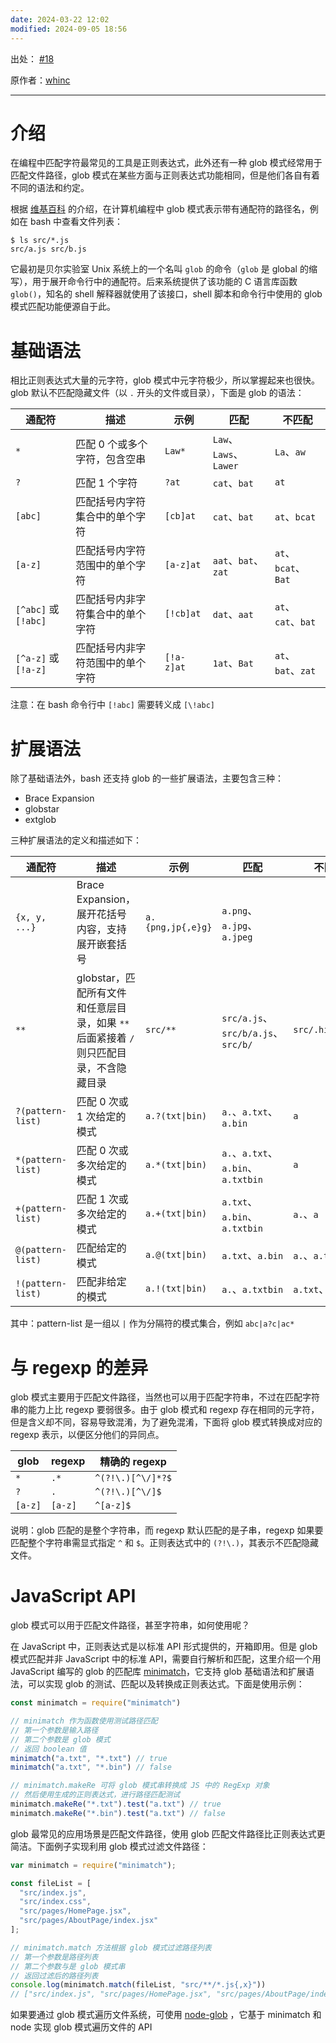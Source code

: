 ```yaml
---
date: 2024-03-22 12:02
modified: 2024-09-05 18:56
---
```


出处： [#18](https://github.com/whinc/whinc.github.io/issues/18)

原作者：[whinc](https://github.com/whinc)

---

# 介绍

在编程中匹配字符最常见的工具是正则表达式，此外还有一种 glob 模式经常用于匹配文件路径，glob 模式在某些方面与正则表达式功能相同，但是他们各自有着不同的语法和约定。

根据 [维基百科](https://en.wikipedia.org/wiki/Glob_(programming)) 的介绍，在计算机编程中 glob 模式表示带有通配符的路径名，例如在 bash 中查看文件列表：

```shell
$ ls src/*.js
src/a.js src/b.js
```

它最初是贝尔实验室 Unix 系统上的一个名叫 `glob` 的命令（`glob` 是 global 的缩写），用于展开命令行中的通配符。后来系统提供了该功能的 C 语言库函数 `glob()`，知名的 shell 解释器就使用了该接口，shell 脚本和命令行中使用的 glob 模式匹配功能便源自于此。

# 基础语法

相比正则表达式大量的元字符，glob 模式中元字符极少，所以掌握起来也很快。glob 默认不匹配隐藏文件（以 `.` 开头的文件或目录），下面是 glob 的语法：

| 通配符                 | 描述               | 示例         | 匹配                   | 不匹配               |
| ------------------- | ---------------- | ---------- | -------------------- | ----------------- |
| `*`                 | 匹配 0 个或多个字符，包含空串 | `Law*`     | `Law`、`Laws`、`Lawer` | `La`、`aw`         |
| `?`                 | 匹配 1 个字符         | `?at`      | `cat`、`bat`          | `at`              |
| `[abc]`             | 匹配括号内字符集合中的单个字符  | `[cb]at`   | `cat`、`bat`          | `at`、`bcat`       |
| `[a-z]`             | 匹配括号内字符范围中的单个字符  | `[a-z]at`  | `aat`、`bat`、`zat`    | `at`、`bcat`、`Bat` |
| `[^abc]` 或 `[!abc]` | 匹配括号内非字符集合中的单个字符 | `[!cb]at`  | `dat`、`aat`          | `at`、`cat`、`bat`  |
| `[^a-z]` 或 `[!a-z]` | 匹配括号内非字符范围中的单个字符 | `[!a-z]at` | `1at`、`Bat`          | `at`、`bat`、`zat`  |

注意：在 bash 命令行中 `[!abc]` 需要转义成 `[\!abc]`

# 扩展语法

除了基础语法外，bash 还支持 glob 的一些扩展语法，主要包含三种：

- Brace Expansion
- globstar
- extglob

三种扩展语法的定义和描述如下：

| 通配符               | 描述                                                    | 示例                | 匹配                               | 不匹配              |
| ----------------- | ----------------------------------------------------- | ----------------- | -------------------------------- | ---------------- |
| `{x, y, ...}`     | Brace Expansion，展开花括号内容，支持展开嵌套括号                      | `a.{png,jp{,e}g}` | `a.png`、`a.jpg`、`a.jpeg`         |                  |
| `**`              | globstar，匹配所有文件和任意层目录，如果 `**` 后面紧接着 `/` 则只匹配目录，不含隐藏目录 | `src/**`          | `src/a.js`、`src/b/a.js`、`src/b/` | `src/.hide/a.js` |
| `?(pattern-list)` | 匹配 0 次或 1 次给定的模式                                      | `a.?(txt\|bin)`   | `a.`、`a.txt`、`a.bin`             | `a`              |
| `*(pattern-list)` | 匹配 0 次或多次给定的模式                                        | `a.*(txt\|bin)`   | `a.`、`a.txt`、`a.bin`、`a.txtbin`  | `a`              |
| `+(pattern-list)` | 匹配 1 次或多次给定的模式                                        | `a.+(txt\|bin)`   | `a.txt`、`a.bin`、`a.txtbin`       | `a.`、`a`         |
| `@(pattern-list)` | 匹配给定的模式                                               | `a.@(txt\|bin)`   | `a.txt`、`a.bin`                  | `a.`、`a.txtbin`  |
| `!(pattern-list)` | 匹配非给定的模式                                              | `a.!(txt\|bin)`   | `a.`、`a.txtbin`                  | `a.txt`、`a.bin`  |

其中：pattern-list 是一组以 `|` 作为分隔符的模式集合，例如 `abc|a?c|ac*`

# 与 regexp 的差异

glob 模式主要用于匹配文件路径，当然也可以用于匹配字符串，不过在匹配字符串的能力上比 regexp 要弱很多。由于 glob 模式和 regexp 存在相同的元字符，但是含义却不同，容易导致混淆，为了避免混淆，下面将 glob 模式转换成对应的 regexp 表示，以便区分他们的异同点。

| glob    | regexp  | 精确的 regexp        |
| ------- | ------- | ----------------- |
| `*`     | `.*`    | `^(?!\.)[^\/]*?$` |
| `?`     | `.`     | `^(?!\.)[^\/]$`   |
| `[a-z]` | `[a-z]` | `^[a-z]$`         |

说明：glob 匹配的是整个字符串，而 regexp 默认匹配的是子串，regexp 如果要匹配整个字符串需显式指定 `^` 和 `$`。正则表达式中的 `(?!\.)`，其表示不匹配隐藏文件。

# JavaScript API

glob 模式可以用于匹配文件路径，甚至字符串，如何使用呢？

在 JavaScript 中，正则表达式是以标准 API 形式提供的，开箱即用。但是 glob 模式匹配并非 JavaScript 中的标准 API，需要自行解析和匹配，这里介绍一个用 JavaScript 编写的 glob 的匹配库 [minimatch](https://github.com/isaacs/minimatch)，它支持 glob 基础语法和扩展语法，可以实现 glob 的测试、匹配以及转换成正则表达式。下面是使用示例：

```js
const minimatch = require("minimatch")

// minimatch 作为函数使用测试路径匹配
// 第一个参数是输入路径
// 第二个参数是 glob 模式
// 返回 boolean 值
minimatch("a.txt", "*.txt") // true
minimatch("a.txt", "*.bin") // false

// minimatch.makeRe 可将 glob 模式串转换成 JS 中的 RegExp 对象
// 然后使用生成的正则表达式，进行路径匹配测试
minimatch.makeRe("*.txt").test("a.txt") // true
minimatch.makeRe("*.bin").test("a.txt") // false
```

glob 最常见的应用场景是匹配文件路径，使用 glob 匹配文件路径比正则表达式更简洁。下面例子实现利用 glob 模式过滤文件路径：

```js
var minimatch = require("minimatch");

const fileList = [
  "src/index.js",
  "src/index.css",
  "src/pages/HomePage.jsx",
  "src/pages/AboutPage/index.jsx"
];

// minimatch.match 方法根据 glob 模式过滤路径列表
// 第一个参数是路径列表
// 第二个参数与是 glob 模式串
// 返回过滤后的路径列表
console.log(minimatch.match(fileList, "src/**/*.js{,x}"))
// ["src/index.js", "src/pages/HomePage.jsx", "src/pages/AboutPage/index.jsx"]
```

如果要通过 glob 模式遍历文件系统，可使用 [node-glob](https://github.com/isaacs/node-glob) ，它基于 minimatch 和 node 实现 glob 模式遍历文件的 API
